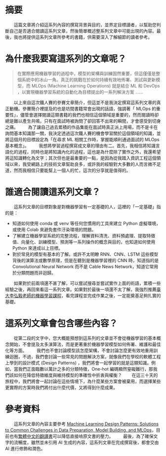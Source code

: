 # 摘要
　　這篇文章將介紹這系列內容的撰寫背景與目的，並界定目標讀者，以幫助您判斷自己是否適合閱讀這系列文章，然後簡單概述整系列文章中可能出現的內容。最後，我也將提供這系列文章所參考的書籍，供需要深入了解細節的讀者參考。

# 為什麼我要寫這系列的文章呢？
> 在實際應用機器學習的過程中，模型的架構與訓練固然重要，但這僅僅是整個系統中的冰山一角。真正的挑戰在於如何持續有效地佈署、測試與更新模型，而 MLOps (Machine Learning Operations) 就是結合 ML 和 DevOps ，以實現機器學習系統的自動化為目標提出的一系列解決方案 ……

　　以上來自這次鐵人賽的參賽文章簡介，但這並不是我決定撰寫這系列文章的真正動機。參賽簡介裡提及的也是坊間書籍常會出現的話語，強調著「 MLOps 的重要性」，儘管會選擇閱讀這類書籍的我們也相信這個領域是重要的，然而閱讀時卻總是難以產生共鳴，只有在面試時被詢問了卻回答不出來的瞬間，才會感受到切身之痛。
　　為了讓自己過去累積的作品集能在面試時真正派上用場，而不是卡在詢問基本知識那一關，我決定透過這次鐵人賽的機會學習關於這個領域的知識，並將這個月的目標設定為「在尋求 ML 相關工作時，掌握能順利通過面試的 MLOps 基本概念」。
　　我想將學習過程撰寫成文章的理由有二。首先，我相信將知識言語化的過程，同時也是將知識內化的過程，這也是為什麼除了實作之外，我還希望將這知識轉化為文字；其次但也是最重要的一點，是因為從我踏入資訊工程這個領域以來，我受網路上的技術文章幫助良多，或許我的經驗對大多數的人而言微不足道，然而我相信只要能幫上一個人的忙，這次的分享就是值得的。

# 誰適合閱讀這系列文章？
　　這系列文章的目標對象是對機器學習有一定基礎的人，這裡的「一定基礎」指的是：
- 知道如何使用 conda 或 venv 等任何您慣用的工具來建立 Python 虛擬環境，或使用 Colab 來避免套件汙染環境的問題。
- 了解建立機器學習系統的完整流程，理解資料清洗、資料預處理、提取特徵值、向量化、訓練模型、預測等一系列操作的概念與目的，也知道如何使用 Python 來達成以上目標。
- 對於常見的模型有基本的了解。或許不太明瞭 RNN、CNN、LSTM 這些模型背後的演算法或數學原理，但是在聽到是機器學習裡的 CNN 時，知道指的是 Convolutional Neural Network 而不是 Cable News Network，知道它常用於分類問題而非迴歸。

　　如果對於前兩項還不甚了解，可以嘗試搜尋並嘗試實作上面的術語，累積一些經驗之後，再回來看這一系列文章。如果對於最後一項還不太了解，我強烈推薦[臺大李弘毅老師的機器學習課程](https://speech.ee.ntu.edu.tw/~hylee/ml/2023-spring.php)，看完課程並完成作業之後，一定能奠基足夠扎實的基礎。

# 這系列文章會包含哪些內容？
　　從第二段的文字中，您大概能預想到這系列的文章並不會從機器學習的基本概念開始，不會提及太多演算法，而是更著重於機器學習模型如何佈署、維護和最佳化等方面。
　　我們也不會討論模型該怎麼架構，不會討論怎麼更有效地重用訓練迴圈，不過，我們會討論一些常見的問題解決方案，就像我們在學校的軟體工程上學到的設計模式 (Design Patterns) ，我們將會一起學習的就是這類知識。例如，當我們正面臨數以萬計之多的分類特徵，One-hot 編碼顯然窒礙難行，那我們該如何在降低特徵維度與維持模型的準確性中折衷與權衡？
　　在這三十天的旅程中，我們將會一起討論在這些情境下，為什麼某些方案會被棄用，而選擇某些更實際的方案時我們將付出什麼代價，又將得到什麼成果。

# 參考資料
　　這系列文章的內容主要參考 [Machine Learning Design Patterns: Solutions to Common Challenges in Data Preparation, Model Building, and MLOps](https://www.oreilly.com/library/view/machine-learning-design/9781098115777/)，目前也有[繁體中文的翻譯書](https://www.gotop.com.tw/books/bookdetails.aspx?types=a&bn=A665)可以降低直接啃原文書的壓力。
　　最後，為了確保文字的流暢度，雖然並未引用 AI 生成的內容，這系列文章在完成撰寫後，都會交由 AI 進行修飾和潤色。
